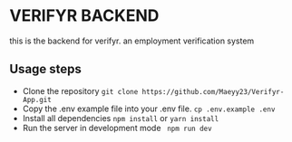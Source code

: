 # VERIFYR BACKEND

this is the backend for verifyr. an employment verification system

## Usage steps

- Clone the repository `git clone https://github.com/Maeyy23/Verifyr-App.git`
- Copy the .env example file into your .env file. `cp .env.example .env`
- Install all dependencies `npm install` or `yarn install `
- Run the server in development mode ` npm run dev`
